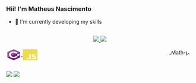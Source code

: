 ### Hii! I'm Matheus Nascimento

- 🌱 I'm currently developing my skills

##

<div align="center">
  <a href="https://github.com/fnmatheus">
  <img height="130em" src="https://github-readme-stats.vercel.app/api?username=fnmatheus&show_icons=true&theme=dark&include_all_commits=true&count_private=true"/>
  <img height="130em" src="https://github-readme-stats.vercel.app/api/top-langs/?username=fnmatheus&layout=compact&langs_count=7&theme=dark "/>
</div>
  
<div style="display: inline_block"><br>
  <img align="center" alt="Math-Csharp" height="30" width="40" src="https://raw.githubusercontent.com/devicons/devicon/master/icons/csharp/csharp-original.svg">
  <img align="center" alt="Math-Js" height="30" width="40" src="https://raw.githubusercontent.com/devicons/devicon/master/icons/javascript/javascript-plain.svg">
  <img align="right" alt="Math-pic" height="150" style="border-radius:50px;" src="https://media.discordapp.net/attachments/639956127056134178/890373478988013628/Publicacoes_Instagram_1_1.png?width=676&height=676">
</div>

##
  
<div>
  <a href="https://www.instagram.com/fnmatheus_" target="_blank"><img src="https://img.shields.io/badge/-Instagram-%23E4405F?style=for-the-badge&logo=instagram&logoColor=white" target="_blank"></a>
  <a href="https://twitter.com/fnmatheus_" target="_blank"><img src="https://img.shields.io/badge/-Twitter-%230077D3?style=for-the-badge&logo=twitter&logoColor=white" target="_blank"></a> 
<div>
